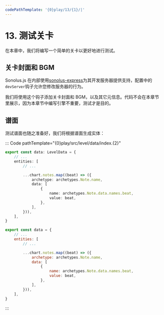 ```yaml
---
codePathTemplate: '{0}play/13/{1}/|'
---
```


# 13. 测试关卡

在本章中，我们将编写一个简单的关卡以更好地进行测试。

## 关卡封面和 BGM

Sonolus.js 在内部使用[sonolus-express](https://github.com/Sonolus/sonolus-express)为其开发服务器提供支持，配置中的`devServer`钩子允许您修改服务器的行为。

我们将使用这个钩子添加关卡封面和 BGM，以及其它元信息。代码不会在本章节里展示，因为本章节中编写引擎不重要，测试才是目的。

## 谱面

测试谱面也随之准备好，我们将根据谱面生成实体：

::: Code pathTemplate="{0}play/src/level/data/index.{2}"

```ts
export const data: LevelData = {
    // ...
    entities: [
        // ...

        ...chart.notes.map((beat) => ({
            archetype: archetypes.Note.name,
            data: [
                {
                    name: archetypes.Note.data.names.beat,
                    value: beat,
                },
            ],
        })),
    ],
}
```

```js
export const data = {
    // ...
    entities: [
        // ...

        ...chart.notes.map((beat) => ({
            archetype: archetypes.Note.name,
            data: [
                {
                    name: archetypes.Note.data.names.beat,
                    value: beat,
                },
            ],
        })),
    ],
}
```

:::
